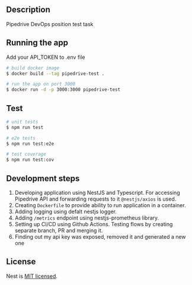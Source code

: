 ## Description

Pipedrive DevOps position test task

## Running the app

Add your API_TOKEN to .env file

```bash
# build docker image
$ docker build --tag pipedrive-test .

# run the app on port 3000
$ docker run -d -p 3000:3000 pipedrive-test
```

## Test

```bash
# unit tests
$ npm run test

# e2e tests
$ npm run test:e2e

# test coverage
$ npm run test:cov
```

## Development steps

1. Developing application using NestJS and Typescript. For accessing Pipedrive API and forwarding requests to it `@nestjs/axios` is used.
2. Creating `Dockerfile` to provide ability to run application in a container.
3. Adding logging using defalt nestjs logger.
4. Adding `/metrics` endpoint using nestjs-prometheus library.
5. Setting up CI/CD using Github Actions. Testing flows by creating separate branch, PR and merging it.
6. Finding out my api key was exposed, removed it and generated a new one

## License

Nest is [MIT licensed](LICENSE).

